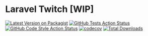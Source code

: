 # Laravel Twitch [WIP]

[![Latest Version on Packagist](https://img.shields.io/packagist/v/farzai/twitch.svg?style=flat-square)](https://packagist.org/packages/farzai/twitch)
[![GitHub Tests Action Status](https://img.shields.io/github/actions/workflow/status/farzai/laravel-twitch/run-tests.yml?branch=main&label=tests&style=flat-square)](https://github.com/farzai/laravel-twitch/actions?query=workflow%3Arun-tests+branch%3Amain)
[![GitHub Code Style Action Status](https://img.shields.io/github/actions/workflow/status/farzai/laravel-twitch/fix-php-code-style-issues.yml?branch=main&label=code%20style&style=flat-square)](https://github.com/farzai/laravel-twitch/actions?query=workflow%3A"Fix+PHP+code+style+issues"+branch%3Amain)
[![codecov](https://codecov.io/gh/farzai/laravel-twitch/branch/main/graph/badge.svg)](https://codecov.io/gh/farzai/laravel-twitch)
[![Total Downloads](https://img.shields.io/packagist/dt/farzai/twitch.svg?style=flat-square)](https://packagist.org/packages/farzai/twitch)

